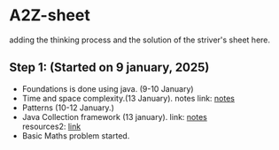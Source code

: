 # A2Z-sheet
adding the thinking process and the solution of the striver's sheet here.

## Step 1: (Started on 9 january, 2025)
- Foundations is done using java. (9-10 January)
- Time and space complexity.(13 January). notes link: [notes](https://takeuforward.org/time-complexity/time-and-space-complexity-strivers-a2z-dsa-course/)
- Patterns (10-12 January.)
- Java Collection framework (13 january). link: [notes](https://www.youtube.com/watch?v=VphowcSkBX4&t=21s)\
resources2: [link](https://www.youtube.com/watch?v=rzA7UJ-hQn4)
- Basic Maths problem started.

